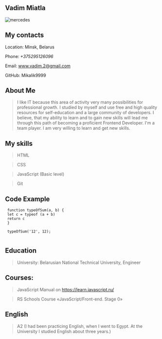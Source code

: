 ##  Vadim Miatla 

![mercedes](https://sun1.mts-by-minsk.userapi.com/s/v1/ig2/tQmjvZXAIk8Zn-Tzf8HjHY8bWIelAzhIdDJ4EwG4os3lzG3LJUs_U22ZlCvRFPjWMn9L4Prdr7yLUtnVp4uYyDPh.jpg?size=2560x1920&quality=96&type=album "я и мерс")

## My contacts

Location: Minsk, Belarus

Phone: _+375295126096_

Email: www.vadim.2@gmail.com

GitHub: Mikalik9999

## About Me

>I like IT because this area of activity very many possibilities for professional growth.
I studied by myself and use free and high quality resources for self-education and a large community of developers.
I believe, that my ability to learn and to gain new skills will lead me through this path of becoming a proficient Frontend Developer.
I'm a team player. I am very willing to learn and get new skills.

## My skills

> HTML

> CSS

> JavaScript (Basic level)

> Git

## Code Example

 ```
  function typeOfSum(a, b) {
  let c = typeof (a + b)
  return c
  }
    
  typeOfSum('12', 12);
  
```  

## Education

> University: Belarusian National Technical University, Engineer

## Courses:

> JavaScript Manual on https://learn.javascript.ru/

> RS Schools Course «JavaScript/Front-end. Stage 0»

## English

> A2 (I had been practicing English, when I went to Egypt. At the University I studied English about three years.)